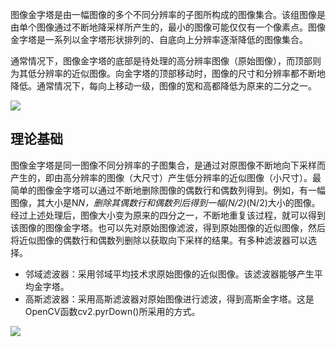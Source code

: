 图像金字塔是由一幅图像的多个不同分辨率的子图所构成的图像集合。该组图像是由单个图像通过不断地降采样所产生的，最小的图像可能仅仅有一个像素点。图像金字塔是一系列以金字塔形状排列的、自底向上分辨率逐渐降低的图像集合。

通常情况下，图像金字塔的底部是待处理的高分辨率图像（原始图像），而顶部则为其低分辨率的近似图像。向金字塔的顶部移动时，图像的尺寸和分辨率都不断地降低。通常情况下，每向上移动一级，图像的宽和高都降低为原来的二分之一。

![](https://s2.loli.net/2022/12/13/aijKbWugBh83Fs9.png)

## 理论基础
图像金字塔是同一图像不同分辨率的子图集合，是通过对原图像不断地向下采样而产生的，即由高分辨率的图像（大尺寸）产生低分辨率的近似图像（小尺寸）。最简单的图像金字塔可以通过不断地删除图像的偶数行和偶数列得到。例如，有一幅图像，其大小是N*N，删除其偶数行和偶数列后得到一幅(N/2)*(N/2)大小的图像。经过上述处理后，图像大小变为原来的四分之一，不断地重复该过程，就可以得到该图像的图像金字塔。也可以先对原始图像滤波，得到原始图像的近似图像，然后将近似图像的偶数行和偶数列删除以获取向下采样的结果。有多种滤波器可以选择。


+ 邻域滤波器：采用邻域平均技术求原始图像的近似图像。该滤波器能够产生平均金字塔。
+ 高斯滤波器：采用高斯滤波器对原始图像进行滤波，得到高斯金字塔。这是OpenCV函数cv2.pyrDown()所采用的方式。

![](https://s2.loli.net/2022/12/14/klzeKmB5haqYH7c.png)
